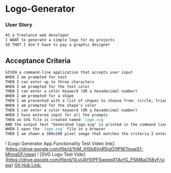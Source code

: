 # Logo-Generator
### User Story

```md
AS a freelance web developer
I WANT to generate a simple logo for my projects
SO THAT I don't have to pay a graphic designer
```

## Acceptance Criteria

```md
GIVEN a command-line application that accepts user input
WHEN I am prompted for text
THEN I can enter up to three characters
WHEN I am prompted for the text color
THEN I can enter a color keyword (OR a hexadecimal number)
WHEN I am prompted for a shape
THEN I am presented with a list of shapes to choose from: circle, triangle, and square
WHEN I am prompted for the shape's color
THEN I can enter a color keyword (OR a hexadecimal number)
WHEN I have entered input for all the prompts
THEN an SVG file is created named `logo.svg`
AND the output text "Generated logo.svg" is printed in the command line
WHEN I open the `logo.svg` file in a browser
THEN I am shown a 300x200 pixel image that matches the criteria I entered
```

! [Logo Generator App Functionality Test Video link]: (https://drive.google.com/file/d/1hM_iHSb8VnR5igO1tPW7mueS1-MhngDF/view)
! [SVG Logo Test Vide]: (https://drive.google.com/file/d/1jLyUAYElPFSweepX1AcfG_PSM8aO58yF/view)
[Git Hub Link:](https://github.com/OksanaTak/Logo-Generator)
